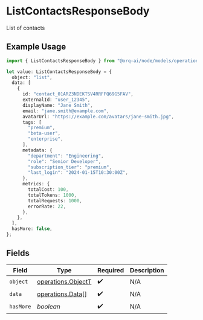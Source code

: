 # ListContactsResponseBody

List of contacts

## Example Usage

```typescript
import { ListContactsResponseBody } from "@orq-ai/node/models/operations";

let value: ListContactsResponseBody = {
  object: "list",
  data: [
    {
      id: "contact_01ARZ3NDEKTSV4RRFFQ69G5FAV",
      externalId: "user_12345",
      displayName: "Jane Smith",
      email: "jane.smith@example.com",
      avatarUrl: "https://example.com/avatars/jane-smith.jpg",
      tags: [
        "premium",
        "beta-user",
        "enterprise",
      ],
      metadata: {
        "department": "Engineering",
        "role": "Senior Developer",
        "subscription_tier": "premium",
        "last_login": "2024-01-15T10:30:00Z",
      },
      metrics: {
        totalCost: 100,
        totalTokens: 1000,
        totalRequests: 1000,
        errorRate: 22,
      },
    },
  ],
  hasMore: false,
};
```

## Fields

| Field                                                    | Type                                                     | Required                                                 | Description                                              |
| -------------------------------------------------------- | -------------------------------------------------------- | -------------------------------------------------------- | -------------------------------------------------------- |
| `object`                                                 | [operations.ObjectT](../../models/operations/objectt.md) | :heavy_check_mark:                                       | N/A                                                      |
| `data`                                                   | [operations.Data](../../models/operations/data.md)[]     | :heavy_check_mark:                                       | N/A                                                      |
| `hasMore`                                                | *boolean*                                                | :heavy_check_mark:                                       | N/A                                                      |